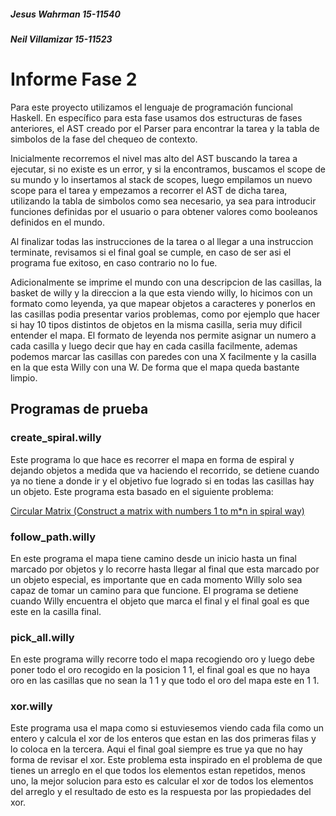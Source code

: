 ##### Jesus Wahrman 15-11540
##### Neil Villamizar 15-11523 

# Informe Fase 2

Para este proyecto utilizamos el lenguaje de programación funcional Haskell. En específico para esta fase usamos dos estructuras de fases anteriores, el AST creado por el Parser para encontrar la tarea y la tabla de simbolos de la fase del chequeo de contexto.

Inicialmente recorremos el nivel mas alto del AST buscando la tarea a ejecutar, si no existe es un error, y si la encontramos, buscamos el scope de su mundo y lo insertamos al stack de scopes, luego empilamos un nuevo scope para el tarea y empezamos a recorrer el AST de dicha tarea, utilizando la tabla de simbolos como sea necesario, ya sea para introducir funciones definidas por el usuario o para obtener valores como booleanos definidos en el mundo.

Al finalizar todas las instrucciones de la tarea o al llegar a una instruccion terminate, revisamos si el final goal se cumple, en caso de ser asi el programa fue exitoso, en caso contrario no lo fue.

Adicionalmente se imprime el mundo con una descripcion de las casillas, la basket de willy y la direccion a la que esta viendo willy, lo hicimos con un formato como leyenda, ya que mapear objetos a caracteres y ponerlos en las casillas podia presentar varios problemas, como por ejemplo que hacer si hay 10 tipos distintos de objetos en la misma casilla, seria muy dificil entender el mapa. El formato de leyenda nos permite asignar un numero a cada casilla y luego decir que hay en cada casilla facilmente, ademas podemos marcar las casillas con paredes con una X facilmente y la casilla en la que esta Willy con una W. De forma que el mapa queda bastante limpio.

## Programas de prueba

### create_spiral.willy

Este programa lo que hace es recorrer el mapa en forma de espiral y dejando objetos a medida que va haciendo el recorrido, se detiene cuando ya no tiene a donde ir y el objetivo fue logrado si en todas las casillas hay un objeto. Este programa esta basado en el siguiente problema:

[Circular Matrix (Construct a matrix with numbers 1 to m*n in spiral way)](https://www.geeksforgeeks.org/circular-matrix-construct-a-matrix-with-numbers-1-to-mn-in-spiral-way/)

### follow_path.willy

En este programa el mapa tiene camino desde un inicio hasta un final marcado por objetos y lo recorre hasta llegar al final que esta marcado por un objeto especial, es importante que en cada momento Willy solo sea capaz de tomar un camino para que funcione. El programa se detiene cuando Willy encuentra el objeto que marca el final y el final goal es que este en la casilla final.

### pick_all.willy

En este programa willy recorre todo el mapa recogiendo oro y luego debe poner todo el oro recogido en la posicion 1 1, el final goal es que no haya oro en las casillas que no sean la 1 1 y que todo el oro del mapa este en 1 1.

### xor.willy

Este programa usa el mapa como si estuviesemos viendo cada fila como un entero y calcula el xor de los enteros que estan en las dos primeras filas y lo coloca en la tercera. Aqui el final goal siempre es true ya que no hay forma de revisar el xor. Este problema esta inspirado en el problema de que tienes un arreglo en el que todos los elementos estan repetidos, menos uno, la mejor solucion para esto es calcular el xor de todos los elementos del arreglo y el resultado de esto es la respuesta por las propiedades del xor.